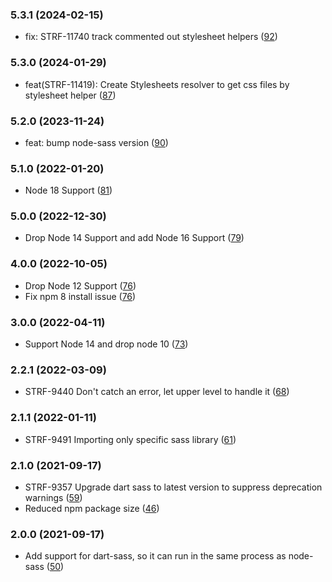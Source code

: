### 5.3.1  (2024-02-15)

-   fix: STRF-11740 track commented out stylesheet helpers  ([92](https://github.com/bigcommerce/stencil-styles/pull/92))

### 5.3.0  (2024-01-29)

-   feat(STRF-11419): Create Stylesheets resolver to get css files by stylesheet helper  ([87](https://github.com/bigcommerce/stencil-styles/pull/87))


### 5.2.0  (2023-11-24)

-   feat: bump node-sass version ([90](https://github.com/bigcommerce/stencil-styles/pull/90))

### 5.1.0  (2022-01-20)

-   Node 18 Support  ([81](https://github.com/bigcommerce/stencil-styles/pull/81))

### 5.0.0  (2022-12-30)

-   Drop Node 14 Support and add Node 16 Support  ([79](https://github.com/bigcommerce/stencil-styles/pull/79))

### 4.0.0  (2022-10-05)

-   Drop Node 12 Support ([76](https://github.com/bigcommerce/stencil-styles/pull/76))
-   Fix npm 8 install issue ([76](https://github.com/bigcommerce/stencil-styles/pull/76))

### 3.0.0 (2022-04-11)

-   Support Node 14 and drop node 10 ([73](https://github.com/bigcommerce/stencil-styles/pull/73))
### 2.2.1 (2022-03-09)

-   STRF-9440 Don't catch an error, let upper level to handle it ([68](https://github.com/bigcommerce/stencil-styles/pull/68))

### 2.1.1 (2022-01-11)

-   STRF-9491 Importing only specific sass library ([61](https://github.com/bigcommerce/stencil-styles/pull/61))

### 2.1.0 (2021-09-17)

-   STRF-9357 Upgrade dart sass to latest version to suppress deprecation warnings ([59](https://github.com/bigcommerce/stencil-styles/pull/59))
-   Reduced npm package size ([46](hhttps://github.com/bigcommerce/stencil-styles/pull/46))

### 2.0.0 (2021-09-17)

-  Add support for dart-sass, so it can run in the same process as node-sass ([50](https://github.com/bigcommerce/stencil-styles/pull/50))
